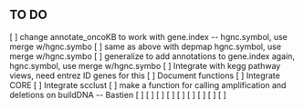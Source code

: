 ## TO DO

 [ ] change annotate_oncoKB to work with gene.index -- hgnc.symbol, use merge w/hgnc.symbo
 [ ] same as above with depmap hgnc.symbol, use merge w/hgnc.symbo
 [ ] generalize to add annotations to gene.index again, hgnc.symbol, use merge w/hgnc.symbo
 [ ] Integrate with kegg pathway views, need entrez ID genes for this
 [ ] Document functions
 [ ] Integrate CORE
 [ ] Integrate scclust
 [ ] make a function for calling amplification and deletions on buildDNA -- Bastien
 [ ] 
 [ ] 
 [ ] 
 [ ] 
 [ ] 
 [ ] 
 [ ] 
 [ ] 
 [ ] 
 

